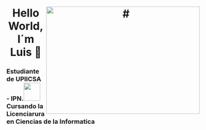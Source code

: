 <h1 align="center">
    <img src="https://i.ibb.co/WH8DLrF/image-header.gif" alt="#" align="right" width="400" height="280">
    Hello World, I´m Luis 👋
</h1>
<h3>Estudiante de UPIICSA - IPN.<img src="https://upload.wikimedia.org/wikipedia/commons/thumb/7/72/Logo_IPN.png/1200px-Logo_IPN.png" width="43" height="47">
 <br>
        Cursando la Licenciarura en Ciencias de la Informatica
</h3>









<!--
**LuisC4staneda/LuisC4staneda** is a ✨ _special_ ✨ repository because its `README.md` (this file) appears on your GitHub profile.

Here are some ideas to get you started:

- 🔭 I’m currently working on ...
- 🌱 I’m currently learning ...
- 👯 I’m looking to collaborate on ...
- 🤔 I’m looking for help with ...
- 💬 Ask me about ...
- 📫 How to reach me: ...
- 😄 Pronouns: ...
- ⚡ Fun fact: ...
-->


